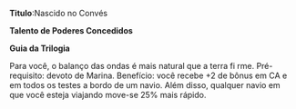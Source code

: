 **Titulo**:Nascido no Convés

**Talento de Poderes Concedidos**

**Guia da Trilogia**

 Para você, o balanço das ondas é mais natural que a terra fi rme. Pré-requisito: devoto de Marina. Benefício: você recebe +2 de bônus em CA e em todos os testes a bordo de um navio. Além disso, qualquer navio em que você esteja viajando move-se 25% mais rápido.